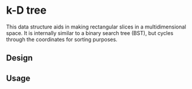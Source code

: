 # k-D tree
This data structure aids in making rectangular slices in a multidimensional
space. It is internally similar to a binary search tree (BST), but cycles
through the coordinates for sorting purposes.

## Design

## Usage
